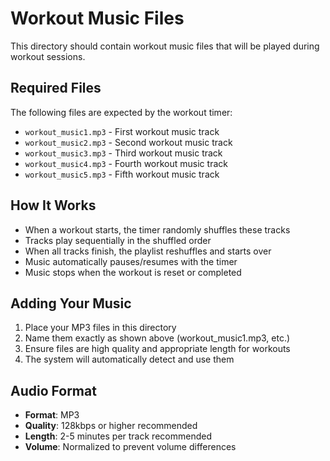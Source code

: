 # Workout Music Files

This directory should contain workout music files that will be played during workout sessions.

## Required Files

The following files are expected by the workout timer:

- `workout_music1.mp3` - First workout music track
- `workout_music2.mp3` - Second workout music track  
- `workout_music3.mp3` - Third workout music track
- `workout_music4.mp3` - Fourth workout music track
- `workout_music5.mp3` - Fifth workout music track

## How It Works

- When a workout starts, the timer randomly shuffles these tracks
- Tracks play sequentially in the shuffled order
- When all tracks finish, the playlist reshuffles and starts over
- Music automatically pauses/resumes with the timer
- Music stops when the workout is reset or completed

## Adding Your Music

1. Place your MP3 files in this directory
2. Name them exactly as shown above (workout_music1.mp3, etc.)
3. Ensure files are high quality and appropriate length for workouts
4. The system will automatically detect and use them

## Audio Format

- **Format**: MP3
- **Quality**: 128kbps or higher recommended
- **Length**: 2-5 minutes per track recommended
- **Volume**: Normalized to prevent volume differences

